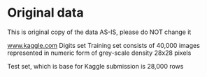 Original data
=======================

This is original copy of the data AS-IS, please do NOT change it

www.kaggle.com
Digits set
Training set consists of 40,000 images represented in numeric form of grey-scale density
28x28 pixels

Test set, which is base for Kaggle submission is 28,000 rows

